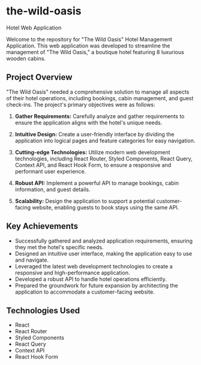 # the-wild-oasis

Hotel Web Application

Welcome to the repository for "The Wild Oasis" Hotel Management Application. This web application was developed to streamline the management of "The Wild Oasis," a boutique hotel featuring 8 luxurious wooden cabins.

## Project Overview

"The Wild Oasis" needed a comprehensive solution to manage all aspects of their hotel operations, including bookings, cabin management, and guest check-ins. The project's primary objectives were as follows:

1. **Gather Requirements:** Carefully analyze and gather requirements to ensure the application aligns with the hotel's unique needs.

2. **Intuitive Design:** Create a user-friendly interface by dividing the application into logical pages and feature categories for easy navigation.

3. **Cutting-edge Technologies:** Utilize modern web development technologies, including React Router, Styled Components, React Query, Context API, and React Hook Form, to ensure a responsive and performant user experience.

4. **Robust API:** Implement a powerful API to manage bookings, cabin information, and guest details.

5. **Scalability:** Design the application to support a potential customer-facing website, enabling guests to book stays using the same API.

## Key Achievements

- Successfully gathered and analyzed application requirements, ensuring they met the hotel's specific needs.
- Designed an intuitive user interface, making the application easy to use and navigate.
- Leveraged the latest web development technologies to create a responsive and high-performance application.
- Developed a robust API to handle hotel operations efficiently.
- Prepared the groundwork for future expansion by architecting the application to accommodate a customer-facing website.

## Technologies Used

- React
- React Router
- Styled Components
- React Query
- Context API
- React Hook Form

